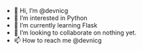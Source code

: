 - 👋 Hi, I’m @devnicg
- 👀 I’m interested in Python
- 🌱 I’m currently learning Flask
- 💞️ I’m looking to collaborate on nothing yet.
- 📫 How to reach me @devnicg

<!---
devnicg/devnicg is a ✨ special ✨ repository because its `README.md` (this file) appears on your GitHub profile.
You can click the Preview link to take a look at your changes.
--->
